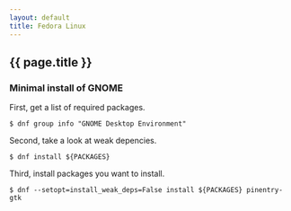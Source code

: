 ```yaml
---
layout: default
title: Fedora Linux
---
```


## {{ page.title }}

### Minimal install of GNOME

First, get a list of required packages.

    $ dnf group info "GNOME Desktop Environment"

Second, take a look at weak depencies.

    $ dnf install ${PACKAGES}

Third, install packages you want to install.

    $ dnf --setopt=install_weak_deps=False install ${PACKAGES} pinentry-gtk
